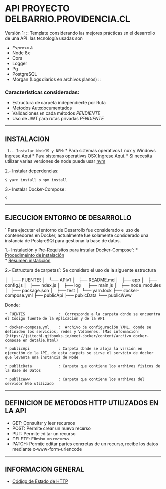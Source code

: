 # API PROYECTO DELBARRIO.PROVIDENCIA.CL


Versión 1:
:: 
Template considerando las mejores prácticas en el desarrollo de una API. las tecnología usadas son:
* Express 4
* Node 8x
* Cors
* Logger
* Pg
* PostgreSQL
* Morgan (Logs diarios en archivos planos)
::

### Caracteristicas consideradas:
* Estructura de carpeta independiente por Ruta
* Metodos Autodocumentados
* Validaciones en cada métodos    *PENDIENTE*
* Uso de JWT para rutas privadas  *PENDIENTE*


___________________________________________________________________________
## INSTALACION  ##
`
1.- Instalar NodeJS y NPM`: 
	* Para sistemas operativos Linux 	y Windows [Ingrese Aqui](http://www.w3resource.com/node.js/installing-node.js-windows-and-linux.php)
	* Para sistemas operativos OSX [Ingrese Aqui](https://coolestguidesontheplanet.com/installing-node-js-on-macos/). 
	* Si necesita utilizar varias versiones de node puede usar [nvm](https://github.com/creationix/nvm)

2.- Instalar dependencias:   
```
$ yarn install o npm install
```
3.- Instalar Docker-Compose:
	
```
$ 
```


___________________________________________________________________________
## EJECUCION ENTORNO DE DESARROLLO  ##
`
Para ejecutar el entorno de Desarrollo fue considerado el uso de contenedores en Docker, actualmente fue solamente considerado una instancia de PostgreSQl para gestionar la base de datos.

1.- Instalación y Pre-Requisitos para instalar Docker-Compose`: 
	* [Procedimeinto de instalación](https://docs.docker.com/compose/install/#prerequisites)  
	* [Resumen instalación](https://gist.github.com/mortegac/db6a824fcc94b900672326eabe44464b)

2.- Estructura de carpetas`:  Se considero el uso de la siguiente estructura 
	

│   ├── FUENTES
│   └── APIv1
│       ├── README.md
│       ├── app
│       ├── config.js
│       ├── index.js
│       ├── log
│       ├── main.js
│       ├── node_modules
│       ├── package.json
│       ├── test
│       └── yarn.lock
├── docker-compose.yml
├── publicApi
├── publicData
└── publicWww

Donde:

	* FUENTES				:  Corresponde a la carpeta donde se encuentra el Código fuente de la Aplicación y de la API	

	* docker-compose.yml    :  Archivo de configuración YAML, donde se definiden los servicios, redes y Volúmenes. [Más información](https://jsitech1.gitbooks.io/meet-docker/content/archivo_docker-compose_en_detalle.html)  

	* publicApi				: Carpeta donde se aloja la versión en ejecución de la API, de esta carpeta se sirve el servicio de docker que levanta una instancia de Node

	* publicData			: Carpeta que contiene los archivos fisicos de la Base de Datos 

	* publicWww				: Carpeta que contiene los archivos del servidor Web utilizado


___________________________________________________________________________
## DEFINICION DE METODOS HTTP UTILIZADOS EN LA API ##
* 	GET:      Consultar y leer recursos
* 	POST:     Permite crear un nuevo recurso
* 	PUT:      Permite editar un recurso
* 	DELETE:   Elimina un recurso  
* 	PATCH:    Permite editar partes concretas de un recurso, recibe los datos mediante x-www-form-urlencode

___________________________________________________________________________
## INFORMACION GENERAL  ##

* 	[Código de Estado de HTTP](http://librosweb.es/tutorial/los-codigos-de-estado-de-http/)  
